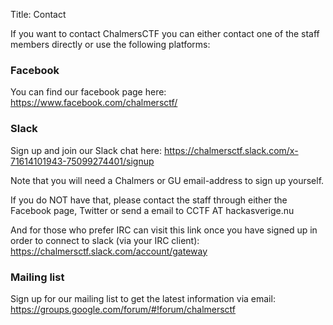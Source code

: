 Title: Contact

If you want to contact ChalmersCTF you can either contact one of the staff members directly or use the following platforms: 

### Facebook

You can find our facebook page here: https://www.facebook.com/chalmersctf/

 

### Slack

Sign up and join our Slack chat here: https://chalmersctf.slack.com/x-71614101943-75099274401/signup

Note that you will need a Chalmers or GU email-address to sign up yourself.

If you do NOT have that, please contact the staff through either the Facebook page, Twitter or send a email to CCTF AT hackasverige.nu

And for those who prefer IRC can visit this link once you have signed up in order to connect to slack (via your IRC client): https://chalmersctf.slack.com/account/gateway

 

### Mailing list

Sign up for our mailing list to get the latest information via email: https://groups.google.com/forum/#!forum/chalmersctf